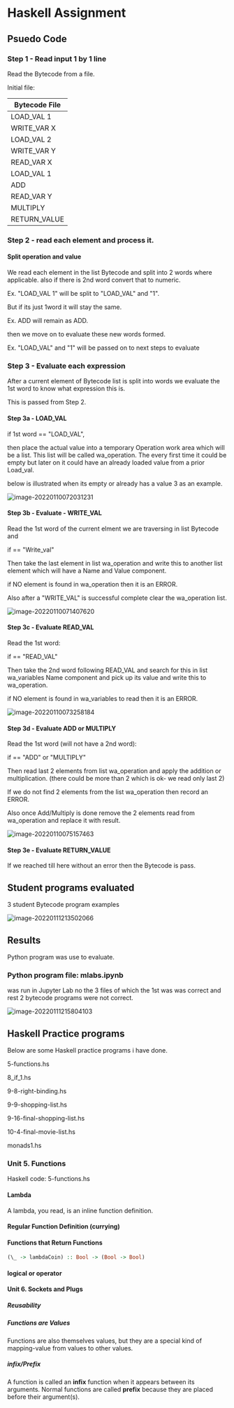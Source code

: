 # Haskell Assignment



## Psuedo Code



### Step 1 - Read input 1 by 1 line 

Read the Bytecode from a file.



Initial file:

| Bytecode File |
| ------------- |
| LOAD_VAL 1    |
| WRITE_VAR X   |
| LOAD_VAL 2    |
| WRITE_VAR  Y  |
| READ_VAR X    |
| LOAD_VAL 1    |
| ADD           |
| READ_VAR Y    |
| MULTIPLY      |
| RETURN_VALUE  |



### Step 2  - read each element and process it.



#### Split operation and value  

We read each element in the list Bytecode and split into 2 words where applicable. also if there is 2nd word convert that to numeric.

Ex. "LOAD_VAL 1" will be split to "LOAD_VAL" and "1".

But if its just 1word it will stay the same.

Ex. ADD will remain as ADD.

then we move on to evaluate these new words formed.

Ex. "LOAD_VAL" and "1" will be passed on to next steps to evaluate



### Step 3 - Evaluate each expression



After a current element of Bytecode list is split into words we evaluate the 1st word to know what expression this is. 

This is passed from Step 2.

#### Step 3a - LOAD_VAL

if 1st word == "LOAD_VAL", 

then place the actual value into a temporary Operation work area which will be a list. This list will be called wa_operation. The every first time it could be empty but later on it could have an already loaded value from a prior Load_val.

below is illustrated when its empty or already has a value 3 as an example.



![image-20220110072031231](Load_val.png)





#### Step 3b - Evaluate - WRITE_VAL



Read the 1st word of the current elment we are traversing in list Bytecode and 

if == "Write_val"

Then take the last element in list wa_operation and write this to another list element which will have a Name and Value component.

if NO element is found in wa_operation then it is an ERROR. 

Also after a "WRITE_VAL" is successful complete clear the wa_operation list. 



![image-20220110071407620](write_val.png)

#### Step 3c - Evaluate READ_VAL



Read the 1st word:

if == "READ_VAL"

Then take the 2nd word following READ_VAL and search for this in list wa_variables Name component and pick up its value and write this to wa_operation.

if NO element is found in wa_variables to read then it is an ERROR. 



![image-20220110073258184](read_val.png)



#### Step 3d - Evaluate ADD or MULTIPLY

Read the 1st word (will not have a 2nd word):

if == "ADD" or "MULTIPLY"

Then read last 2 elements from list wa_operation and apply the addition or multiplication. (there could be more than 2 which is ok- we read only last 2)

If we do not find 2 elements from the list wa_operation then record an ERROR.

Also once Add/Multiply is done remove the 2 elements read from wa_operation and replace it with result.



![image-20220110075157463](add_mult.png)

#### Step 3e - Evaluate RETURN_VALUE

If we reached till here without an error then the Bytecode is pass.









## Student programs evaluated 

3 student Bytecode program examples

![image-20220111213502066](student-files.png)







## Results 

Python program was use to evaluate.

### Python program file: mlabs.ipynb 

was run in Jupyter Lab no the 3 files of which the 1st was was correct and rest 2 bytecode programs were not correct.



![image-20220111215804103](prg-outputs.png)







## Haskell Practice programs

Below are some Haskell practice programs i have done.

5-functions.hs

8_if_1.hs

9-8-right-binding.hs

9-9-shopping-list.hs

9-16-final-shopping-list.hs

10-4-final-movie-list.hs

monads1.hs







### Unit 5. Functions

Haskell code: 5-functions.hs

#### Lambda

A lambda, you read, is an inline function definition. 

#### Regular Function Definition (currying)



#### Functions that Return Functions

```haskell
(\_ -> lambdaCoin) :: Bool -> (Bool -> Bool)
```



#### logical or operator



#### Unit 6. Sockets and Plugs

##### Reusability

##### Functions are Values

Functions are also themselves values, but they are a special kind of mapping-value from values to other values.

##### infix/Prefix

A function is called an **infix** function when it appears between its arguments. Normal functions are called **prefix** because they are placed before their argument(s).
